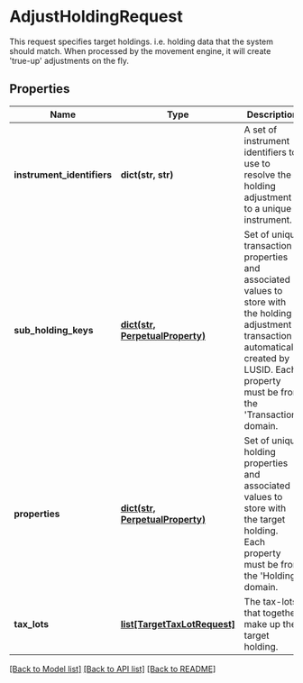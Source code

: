 # AdjustHoldingRequest

This request specifies target holdings. i.e. holding data that the  system should match. When processed by the movement  engine, it will create 'true-up' adjustments on the fly.
## Properties
Name | Type | Description | Notes
------------ | ------------- | ------------- | -------------
**instrument_identifiers** | **dict(str, str)** | A set of instrument identifiers to use to resolve the holding adjustment to a unique instrument. | 
**sub_holding_keys** | [**dict(str, PerpetualProperty)**](PerpetualProperty.md) | Set of unique transaction properties and associated values to store with the holding adjustment transaction automatically created by LUSID. Each property must be from the &#39;Transaction&#39; domain. | [optional] 
**properties** | [**dict(str, PerpetualProperty)**](PerpetualProperty.md) | Set of unique holding properties and associated values to store with the target holding. Each property must be from the &#39;Holding&#39; domain. | [optional] 
**tax_lots** | [**list[TargetTaxLotRequest]**](TargetTaxLotRequest.md) | The tax-lots that together make up the target holding. | 

[[Back to Model list]](../README.md#documentation-for-models) [[Back to API list]](../README.md#documentation-for-api-endpoints) [[Back to README]](../README.md)


